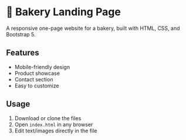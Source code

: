 # 🧁 Bakery Landing Page

A responsive one-page website for a bakery, built with HTML, CSS, and Bootstrap 5.

## Features
- Mobile-friendly design
- Product showcase
- Contact section
- Easy to customize

## Usage
1. Download or clone the files
2. Open `index.html` in any browser
3. Edit text/images directly in the file


